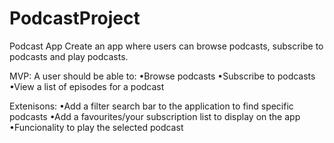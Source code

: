 # PodcastProject

Podcast App
Create an app where users can browse podcasts, subscribe to podcasts and play podcasts.

MVP:
A user should be able to:
•Browse podcasts
•Subscribe to podcasts
•View a list of episodes for a podcast

Extenisons:
•Add a filter search bar to the application to find specific podcasts 
•Add a favourites/your subscription list to display on the app
•Funcionality to play the selected podcast


